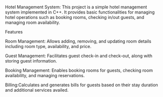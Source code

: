 Hotel Management System:
       This project is a simple hotel management system implemented in C++. It provides basic functionalities for managing hotel operations such as booking rooms, checking in/out guests, and managing room availability.

  Features
  
   Room Management:     Allows adding, removing, and updating room details including room type, availability, and price.
   
   Guest Management:    Facilitates guest check-in and check-out, along with storing guest information.
   
   Booking Management:  Enables booking rooms for guests, checking room availability, and managing reservations.
   
   Billing:Calculates and generates bills for guests based on their stay duration and additional services availed.
